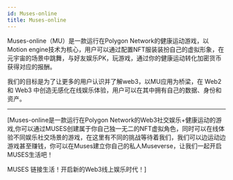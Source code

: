 ```yaml
---
id: Muses-online
title: Muses-online
---
```


Muses-online（MU）是一款运行在Polygon Network的健康运动游戏，以Motion engine技术为核心，用户可以通过配置NFT服装装扮自己的虚拟形象，在元宇宙的场景中跳舞，与好友娱乐PK，玩游戏，通过你的健康运动转化加密货币获得对应的报酬。

我们的目标是为了让更多的用户认识并了解web3，以MU应用为桥梁，在 Web2 和 Web3 中创造无感化在线娱乐体验，用户可以在其中拥有自己的数据、身份和资产。

****

[Muses-online是一款运行在Polygon Network的Web3社交娱乐+健康运动的游戏,你可以通过MUSES创建属于你自己独一无二的NFT虚拟角色，同时可以在线体验不同娱乐社交场景的游戏，在这里有不同的挑战等待着我们，我们可以边运动边游戏甚至赚钱，你可以在Muses建立你自己的私人Museverse，让我们一起开启MUSES生活吧！

MUSES 链接生活！开启新的Web3线上娱乐时代！]









